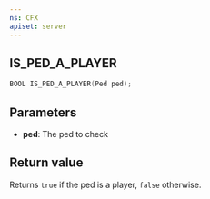 ```yaml
---
ns: CFX
apiset: server
---
```

## IS_PED_A_PLAYER

```c
BOOL IS_PED_A_PLAYER(Ped ped);
```


## Parameters
* **ped**: The ped to check

## Return value
Returns `true` if the ped is a player, `false` otherwise.
